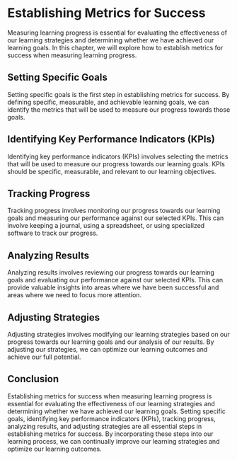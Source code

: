 Establishing Metrics for Success
========================================================================

Measuring learning progress is essential for evaluating the effectiveness of our learning strategies and determining whether we have achieved our learning goals. In this chapter, we will explore how to establish metrics for success when measuring learning progress.

Setting Specific Goals
----------------------

Setting specific goals is the first step in establishing metrics for success. By defining specific, measurable, and achievable learning goals, we can identify the metrics that will be used to measure our progress towards those goals.

Identifying Key Performance Indicators (KPIs)
---------------------------------------------

Identifying key performance indicators (KPIs) involves selecting the metrics that will be used to measure our progress towards our learning goals. KPIs should be specific, measurable, and relevant to our learning objectives.

Tracking Progress
-----------------

Tracking progress involves monitoring our progress towards our learning goals and measuring our performance against our selected KPIs. This can involve keeping a journal, using a spreadsheet, or using specialized software to track our progress.

Analyzing Results
-----------------

Analyzing results involves reviewing our progress towards our learning goals and evaluating our performance against our selected KPIs. This can provide valuable insights into areas where we have been successful and areas where we need to focus more attention.

Adjusting Strategies
--------------------

Adjusting strategies involves modifying our learning strategies based on our progress towards our learning goals and our analysis of our results. By adjusting our strategies, we can optimize our learning outcomes and achieve our full potential.

Conclusion
----------

Establishing metrics for success when measuring learning progress is essential for evaluating the effectiveness of our learning strategies and determining whether we have achieved our learning goals. Setting specific goals, identifying key performance indicators (KPIs), tracking progress, analyzing results, and adjusting strategies are all essential steps in establishing metrics for success. By incorporating these steps into our learning process, we can continually improve our learning strategies and optimize our learning outcomes.
